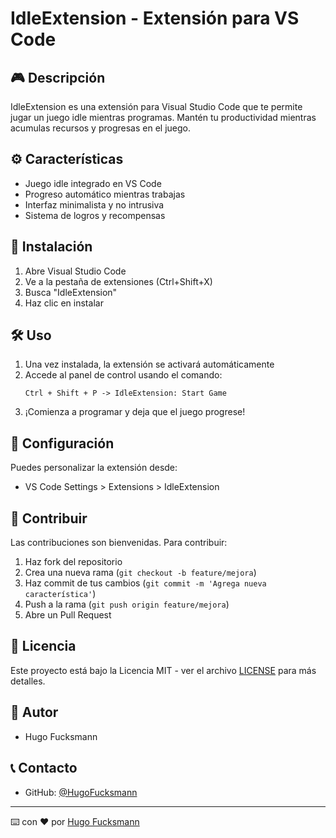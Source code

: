 # IdleExtension - Extensión para VS Code

## 🎮 Descripción

IdleExtension es una extensión para Visual Studio Code que te permite jugar un juego idle mientras programas. Mantén tu productividad mientras acumulas recursos y progresas en el juego.

## ⚙️ Características

- Juego idle integrado en VS Code
- Progreso automático mientras trabajas
- Interfaz minimalista y no intrusiva
- Sistema de logros y recompensas

## 🚀 Instalación

1. Abre Visual Studio Code
2. Ve a la pestaña de extensiones (Ctrl+Shift+X)
3. Busca "IdleExtension"
4. Haz clic en instalar

## 🛠️ Uso

1. Una vez instalada, la extensión se activará automáticamente
2. Accede al panel de control usando el comando:
   ```
   Ctrl + Shift + P -> IdleExtension: Start Game
   ```
3. ¡Comienza a programar y deja que el juego progrese!

## 🔧 Configuración

Puedes personalizar la extensión desde:

- VS Code Settings > Extensions > IdleExtension

## 🤝 Contribuir

Las contribuciones son bienvenidas. Para contribuir:

1. Haz fork del repositorio
2. Crea una nueva rama (`git checkout -b feature/mejora`)
3. Haz commit de tus cambios (`git commit -m 'Agrega nueva característica'`)
4. Push a la rama (`git push origin feature/mejora`)
5. Abre un Pull Request

## 📝 Licencia

Este proyecto está bajo la Licencia MIT - ver el archivo [LICENSE](LICENSE) para más detalles.

## 👥 Autor

- Hugo Fucksmann

## 📞 Contacto

- GitHub: [@HugoFucksmann](https://github.com/HugoFucksmann)

---

⌨️ con ❤️ por [Hugo Fucksmann](https://github.com/HugoFucksmann)
